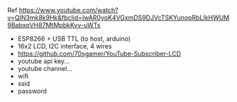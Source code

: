 
Ref https://www.youtube.com/watch?v=QIN3mk8k9Hk&fbclid=IwAR0yoK4VGxmDS9DJVcTSKYunopRbLIkHWUM9BabxqVH87MtMpbkKvv-uWTs
* ESP8266 + USB TTL (to host, arduino)
* 16x2 LCD, I2C interface, 4 wires
* https://github.com/70sgamer/YouTube-Subscriber-LCD
 * youtube api key...
 * youtube channel...
 * wifi
  * ssid
  * password 